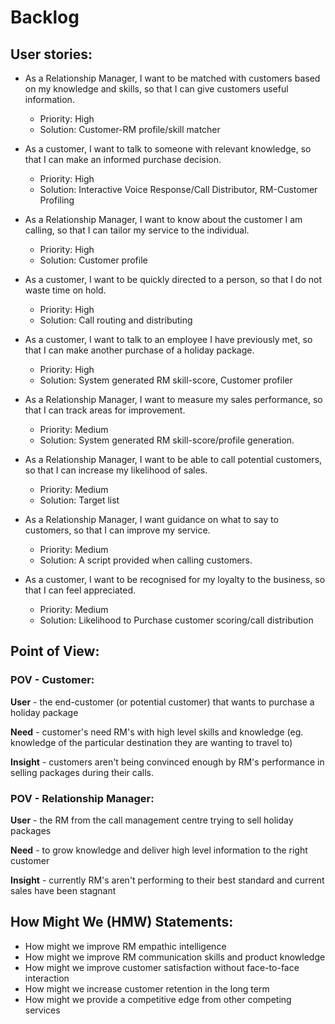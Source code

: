 # Backlog

## User stories:

* As a Relationship Manager, I want to be matched with customers based on my knowledge and skills, so that I can give customers useful information.
  * Priority: High
  * Solution: Customer-RM profile/skill matcher
  
* As a customer, I want to talk to someone with relevant knowledge, so that I can make an informed purchase decision.
  * Priority: High
  * Solution: Interactive Voice Response/Call Distributor, RM-Customer Profiling
  
* As a Relationship Manager, I want to know about the customer I am calling, so that I can tailor my service to the individual.
  * Priority: High
  * Solution: Customer profile
  
* As a customer, I want to be quickly directed to a person, so that I do not waste time on hold.
  * Priority: High
  * Solution: Call routing and distributing

* As a customer, I want to talk to an employee I have previously met, so that I can make another purchase of a holiday package. 
  * Priority: High
  * Solution: System generated RM skill-score, Customer profiler

* As a Relationship Manager, I want to measure my sales performance, so that I can track areas for improvement.
  * Priority: Medium
  * Solution: System generated RM skill-score/profile generation.

* As a Relationship Manager, I want to be able to call potential customers, so that I can increase my likelihood of sales. 
  * Priority: Medium
  * Solution: Target list

* As a Relationship Manager, I want guidance on what to say to customers, so that I can improve my service. 
  * Priority: Medium
  * Solution: A script provided when calling customers.

* As a customer, I want to be recognised for my loyalty to the business, so that I can feel appreciated.
  * Priority: Medium
  * Solution: Likelihood to Purchase customer scoring/call distribution


## Point of View: 

### POV - Customer:
**User** - the end-customer (or potential customer) that wants to purchase a holiday package 

**Need** -  customer's need RM's with high level skills and knowledge (eg. knowledge of the particular destination they are wanting to travel to) 

**Insight** - customers aren't being convinced enough by RM's performance in selling packages during their calls. 

### POV - Relationship Manager: 
**User** - the RM from the call management centre trying to sell holiday packages 

**Need** - to grow knowledge and deliver high level information to the right customer

**Insight** - currently RM's aren't performing to their best standard and current sales have been stagnant 


## How Might We (HMW) Statements:

- How might we improve RM empathic intelligence  
- How might we improve RM communication skills and product knowledge
- How might we improve customer satisfaction without face-to-face interaction
- How might we increase customer retention in the long term
- How might we provide a competitive edge from other competing services 


